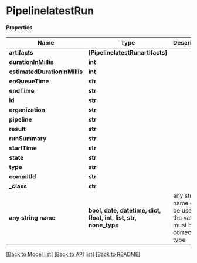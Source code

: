 # PipelinelatestRun

#### Properties
Name | Type | Description | Notes
------------ | ------------- | ------------- | -------------
**artifacts** | **[PipelinelatestRunartifacts]** |  | [optional] 
**durationInMillis** | **int** |  | [optional] 
**estimatedDurationInMillis** | **int** |  | [optional] 
**enQueueTime** | **str** |  | [optional] 
**endTime** | **str** |  | [optional] 
**id** | **str** |  | [optional] 
**organization** | **str** |  | [optional] 
**pipeline** | **str** |  | [optional] 
**result** | **str** |  | [optional] 
**runSummary** | **str** |  | [optional] 
**startTime** | **str** |  | [optional] 
**state** | **str** |  | [optional] 
**type** | **str** |  | [optional] 
**commitId** | **str** |  | [optional] 
**_class** | **str** |  | [optional] 
**any string name** | **bool, date, datetime, dict, float, int, list, str, none_type** | any string name can be used but the value must be the correct type | [optional]

[[Back to Model list]](../README.md#documentation-for-models) [[Back to API list]](../README.md#documentation-for-api-endpoints) [[Back to README]](../README.md)


